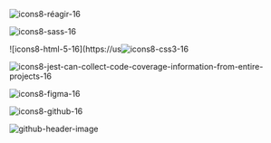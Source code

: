 

<!--
**GuillaumeSere/GuillaumeSere** is a ✨ _special_ ✨ repository because its `README.md` (this file) appears on your GitHub profile.

Here are some ideas to get you started:

- 🔭 I’m currently working on ...
- 🌱 I’m currently learning ...
- 👯 I’m looking to collaborate on ...
- 🤔 I’m looking for help with ...
- 💬 Ask me about ...
- 📫 How to reach me: ...
- 😄 Pronouns: ...
- ⚡ Fun fact: ...
-->

![icons8-réagir-16](https://user-images.githubusercontent.com/75996200/161057025-571dd076-36b8-4f99-b6ae-3a43e7075b68.png)

![icons8-sass-16](https://user-images.githubusercontent.com/75996200/161057040-df06c359-4bd8-4780-b51a-2ee6eb197f46.png)

![icons8-html-5-16](https://us![icons8-css3-16](https://user-images.githubusercontent.com/75996200/161057075-0efc0c2e-756e-47b4-9c8b-878e76bca3e0.png)


![icons8-jest-can-collect-code-coverage-information-from-entire-projects-16](https://user-images.githubusercontent.com/75996200/161057089-75097f2a-e1fb-4c6a-a33f-b7cd089ec6f4.png)

![icons8-figma-16](https://user-images.githubusercontent.com/75996200/161057097-41c63369-4394-4b32-b88f-2868e7f21cea.png)

![icons8-github-16](https://user-images.githubusercontent.com/75996200/161057110-610a52ae-82cd-4e2a-a21f-6ed21d9e4866.png)


![github-header-image](https://user-images.githubusercontent.com/75996200/158025161-58c32531-99e6-45d0-801e-0f500a86f0b4.png)
